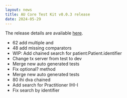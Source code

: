 ```yaml
---
layout: news
title: AU Core Test Kit v0.0.3 release
date: 2024-05-29
---
```


The release details are available [here](https://github.com/hl7au/au-fhir-core-inferno/releases/tag/v0.0.3). 


<!-- break -->

* 62 add multiple and 
* 48 add missing comparators
* WIP: Add chained search for patient:Patient.identifier
* Change tx server from test to dev
* Merge new auto generated tests
* Fix optional? method
* Merge new auto generated tests
* 80 ihi dva chained
* Add search for Practitioner IHI-I
* Fix search by identifier

